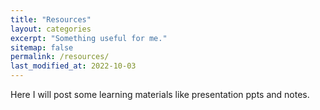 ```yaml
---
title: "Resources"
layout: categories
excerpt: "Something useful for me."
sitemap: false
permalink: /resources/
last_modified_at: 2022-10-03
---
```

Here I will post some learning materials like presentation ppts and notes. 

